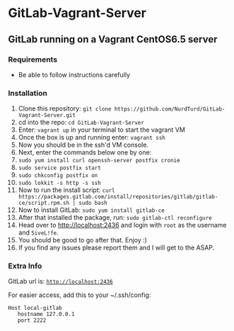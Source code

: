 # GitLab-Vagrant-Server

## GitLab running on a Vagrant CentOS6.5 server

### Requirements
* Be able to follow instructions carefully

### Installation
1. Clone this repository: `git clone https://github.com/NurdTurd/GitLab-Vagrant-Server.git`
2. cd into the repo: `cd GitLab-Vagrant-Server`
4. Enter: `vagrant up` in your terminal to start the vagrant VM
5. Once the box is up and running enter: `vagrant ssh`
6. Now you should be in the ssh'd VM console.
7. Next, enter the commands below one by one:
8. `sudo yum install curl openssh-server postfix cronie`
9. `sudo service postfix start`
10. `sudo chkconfig postfix on`
11. `sudo lokkit -s http -s ssh`
13. Now to run the install script: `curl https://packages.gitlab.com/install/repositories/gitlab/gitlab-ce/script.rpm.sh | sudo bash`
14. Now to install GitLab: `sudo yum install gitlab-ce`
15. After that installed the package, run: `sudo gitlab-ctl reconfigure`
16. Head over to [http://localhost:2436](http://localhost:2436) and login with `root` as the username and `5iveL!fe`.
17. You should be good to go after that. Enjoy :)
18. If you find any issues please report them and I will get to the ASAP.

### Extra Info

GitLab url is: [`http://localhost:2436`](http://localhost:2436)

For easier access, add this to your ~/.ssh/config:
````
Host local-gitlab
   hostname 127.0.0.1
   port 2222
````

